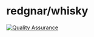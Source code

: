 # redgnar/whisky

[![Quality Assurance](https://github.com/redgnar/whisky/workflows/Quality%20Assurance/badge.svg?branch=1.0)](https://github.com/redgnar/whisky/actions?query=workflow%3A%22Quality+Assurance%22)